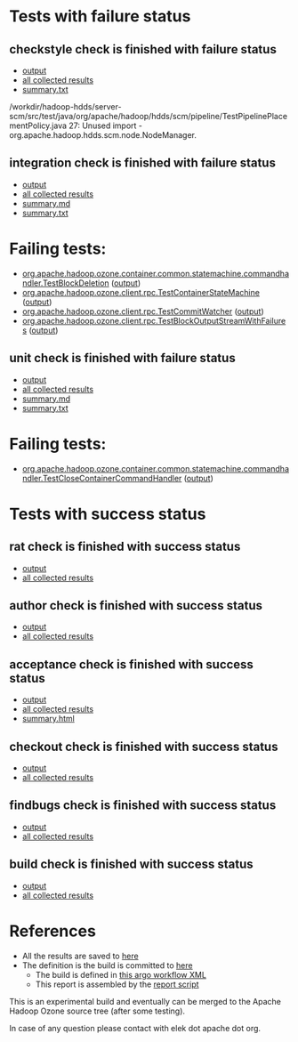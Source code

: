 # Tests with failure status

## checkstyle check is finished with failure status

   * [output](https://raw.githubusercontent.com/elek/ozone-ci/master/pr/pr-hdds-1569-tfczc/checkstyle/output.log)
   * [all collected results](https://github.com/elek/ozone-ci/tree/master/pr/pr-hdds-1569-tfczc/checkstyle)
   * [summary.txt](https://github.com/elek/ozone-ci/tree/master/pr/pr-hdds-1569-tfczc/checkstyle/summary.txt)

/workdir/hadoop-hdds/server-scm/src/test/java/org/apache/hadoop/hdds/scm/pipeline/TestPipelinePlacementPolicy.java
 27: Unused import - org.apache.hadoop.hdds.scm.node.NodeManager.

## integration check is finished with failure status

   * [output](https://raw.githubusercontent.com/elek/ozone-ci/master/pr/pr-hdds-1569-tfczc/integration/output.log)
   * [all collected results](https://github.com/elek/ozone-ci/tree/master/pr/pr-hdds-1569-tfczc/integration)
   * [summary.md](https://github.com/elek/ozone-ci/tree/master/pr/pr-hdds-1569-tfczc/integration/summary.md)
   * [summary.txt](https://github.com/elek/ozone-ci/tree/master/pr/pr-hdds-1569-tfczc/integration/summary.txt)

# Failing tests: 

 * [org.apache.hadoop.ozone.container.common.statemachine.commandhandler.TestBlockDeletion](hadoop-ozone/integration-test/org.apache.hadoop.ozone.container.common.statemachine.commandhandler.TestBlockDeletion.txt) ([output](hadoop-ozone/integration-test/org.apache.hadoop.ozone.container.common.statemachine.commandhandler.TestBlockDeletion-output.txt/))
 * [org.apache.hadoop.ozone.client.rpc.TestContainerStateMachine](hadoop-ozone/integration-test/org.apache.hadoop.ozone.client.rpc.TestContainerStateMachine.txt) ([output](hadoop-ozone/integration-test/org.apache.hadoop.ozone.client.rpc.TestContainerStateMachine-output.txt/))
 * [org.apache.hadoop.ozone.client.rpc.TestCommitWatcher](hadoop-ozone/integration-test/org.apache.hadoop.ozone.client.rpc.TestCommitWatcher.txt) ([output](hadoop-ozone/integration-test/org.apache.hadoop.ozone.client.rpc.TestCommitWatcher-output.txt/))
 * [org.apache.hadoop.ozone.client.rpc.TestBlockOutputStreamWithFailures](hadoop-ozone/integration-test/org.apache.hadoop.ozone.client.rpc.TestBlockOutputStreamWithFailures.txt) ([output](hadoop-ozone/integration-test/org.apache.hadoop.ozone.client.rpc.TestBlockOutputStreamWithFailures-output.txt/))

## unit check is finished with failure status

   * [output](https://raw.githubusercontent.com/elek/ozone-ci/master/pr/pr-hdds-1569-tfczc/unit/output.log)
   * [all collected results](https://github.com/elek/ozone-ci/tree/master/pr/pr-hdds-1569-tfczc/unit)
   * [summary.md](https://github.com/elek/ozone-ci/tree/master/pr/pr-hdds-1569-tfczc/unit/summary.md)
   * [summary.txt](https://github.com/elek/ozone-ci/tree/master/pr/pr-hdds-1569-tfczc/unit/summary.txt)

# Failing tests: 

 * [org.apache.hadoop.ozone.container.common.statemachine.commandhandler.TestCloseContainerCommandHandler](hadoop-hdds/container-service/org.apache.hadoop.ozone.container.common.statemachine.commandhandler.TestCloseContainerCommandHandler.txt) ([output](hadoop-hdds/container-service/org.apache.hadoop.ozone.container.common.statemachine.commandhandler.TestCloseContainerCommandHandler-output.txt/))


# Tests with success status

## rat check is finished with success status

   * [output](https://raw.githubusercontent.com/elek/ozone-ci/master/pr/pr-hdds-1569-tfczc/rat/output.log)
   * [all collected results](https://github.com/elek/ozone-ci/tree/master/pr/pr-hdds-1569-tfczc/rat)


## author check is finished with success status

   * [output](https://raw.githubusercontent.com/elek/ozone-ci/master/pr/pr-hdds-1569-tfczc/author/output.log)
   * [all collected results](https://github.com/elek/ozone-ci/tree/master/pr/pr-hdds-1569-tfczc/author)


## acceptance check is finished with success status

   * [output](https://raw.githubusercontent.com/elek/ozone-ci/master/pr/pr-hdds-1569-tfczc/acceptance/output.log)
   * [all collected results](https://github.com/elek/ozone-ci/tree/master/pr/pr-hdds-1569-tfczc/acceptance)
   * [summary.html](https://elek.github.io/ozone-ci/pr/pr-hdds-1569-tfczc/acceptance/summary.html)


## checkout check is finished with success status

   * [output](https://raw.githubusercontent.com/elek/ozone-ci/master/pr/pr-hdds-1569-tfczc/checkout/output.log)
   * [all collected results](https://github.com/elek/ozone-ci/tree/master/pr/pr-hdds-1569-tfczc/checkout)


## findbugs check is finished with success status

   * [output](https://raw.githubusercontent.com/elek/ozone-ci/master/pr/pr-hdds-1569-tfczc/findbugs/output.log)
   * [all collected results](https://github.com/elek/ozone-ci/tree/master/pr/pr-hdds-1569-tfczc/findbugs)


## build check is finished with success status

   * [output](https://raw.githubusercontent.com/elek/ozone-ci/master/pr/pr-hdds-1569-tfczc/build/output.log)
   * [all collected results](https://github.com/elek/ozone-ci/tree/master/pr/pr-hdds-1569-tfczc/build)




# References

 * All the results are saved to [here](https://github.com/elek/ozone-ci/tree/master/pr/pr-hdds-1569-tfczc/)
 * The definition is the build is committed to [here](https://github.com/elek/argo-ozone)
    * The build is defined in [this argo workflow XML](https://github.com/elek/argo-ozone/blob/master/ozone-build.yaml)
    * This report is assembled by the [report script](https://github.com/elek/argo-ozone/blob/master/scripts/report.sh)

This is an experimental build and eventually can be merged to the Apache Hadoop Ozone source tree (after some testing).

In case of any question please contact with elek dot apache dot org.
